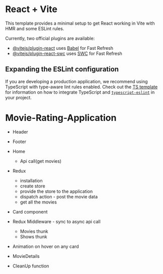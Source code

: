 # React + Vite

This template provides a minimal setup to get React working in Vite with HMR and some ESLint rules.

Currently, two official plugins are available:

- [@vitejs/plugin-react](https://github.com/vitejs/vite-plugin-react/blob/main/packages/plugin-react) uses [Babel](https://babeljs.io/) for Fast Refresh
- [@vitejs/plugin-react-swc](https://github.com/vitejs/vite-plugin-react/blob/main/packages/plugin-react-swc) uses [SWC](https://swc.rs/) for Fast Refresh

## Expanding the ESLint configuration

If you are developing a production application, we recommend using TypeScript with type-aware lint rules enabled. Check out the [TS template](https://github.com/vitejs/vite/tree/main/packages/create-vite/template-react-ts) for information on how to integrate TypeScript and [`typescript-eslint`](https://typescript-eslint.io) in your project.
# Movie-Rating-Application

- Header
- Footer
- Home 
    - Api call(get movies)
- Redux
    - installation
    - create store
    - provide the store to the application
    - dispatch action - post the movie data
    - get all the movies
    
- Card component

- Redux Middleware - sync to async api call

    - Movies thunk
    - Shows thunk
    
- Animation on hover on any card

- MovieDetails
- CleanUp function

